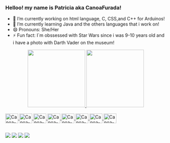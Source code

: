 ### Helloo! my name is Patricia aka CanoaFurada!


- 🔭 I’m currently working on html language, C, CSS,and C++ for Arduinos!
- 🌱 I’m currently learning Java and the others languages that i work on!
- 😄 Pronouns: She/Her
- ⚡ Fun fact: I´m obssessed with Star Wars since i was 9-10 years old and i have a photo with Darth Vader on the museum!

<div align="center">
  <a href="https://github.com/canoafurada2021">
  <img height="180em" src="https://github-readme-stats.vercel.app/api?username=canoafurada2021&show_icons=true&theme=dark&include_all_commits=true&count_private=true"/>
  <img height="180em" src="https://github-readme-stats.vercel.app/api/top-langs/?username=canoafurada2021&layout=compact&langs_count=7&theme=dark"/>
  </div>
  <div style="display: inline_block"><br>
   <img align="center" alt="Canoa-C" height="30" width="40"  src="https://cdn.jsdelivr.net/gh/devicons/devicon/icons/c/c-original.svg" />
   <img align="center" alt="Canoa-Arduino" height="30" width="40" src="https://cdn.jsdelivr.net/gh/devicons/devicon/icons/arduino/arduino-original-wordmark.svg" />
   <img align="center" alt="Canoa-html" height="30" width="40" src="https://cdn.jsdelivr.net/gh/devicons/devicon/icons/html5/html5-original.svg" />
   <img align="center" alt="Canoa-CSS" height="30" width="40"  src="https://cdn.jsdelivr.net/gh/devicons/devicon/icons/css3/css3-original.svg" />
   <img align="center" alt="Canoa-C++" height="30" width="40" src="https://cdn.jsdelivr.net/gh/devicons/devicon/icons/cplusplus/cplusplus-original.svg" />
   <img align="center" alt="Canoa-Flutter" height="30" width="40" src="https://cdn.jsdelivr.net/gh/devicons/devicon/icons/flutter/flutter-original.svg" />
   <img  align="center" alt="Canoa-dart" height="30" width="40" src="https://cdn.jsdelivr.net/gh/devicons/devicon/icons/dart/dart-original.svg" />
   <img align="center" alt="Canoa-dart" height="30" width="40" src="https://cdn.jsdelivr.net/gh/devicons/devicon/icons/java/java-original.svg" />


 
</div>

##


<div>
<a href="https://www.instagram.com/__cordeirop/" target="_blank"><img src="https://img.shields.io/badge/-Instagram-%23E4405F?style=for-the-badge&logo=instagram&logoColor=white" target="_blank"></a>
<a href="https://open.spotify.com/playlist/7bbfkdFgXlCWuFUlb7LCxK?si=e81284d2d91a472a"><img src="https://img.shields.io/badge/Spotify-1ED760?&style=for-the-badge&logo=spotify&logoColor=white"></a>
<a href="https://discord.com/channels/@448462202593345536"><img src="https://img.shields.io/badge/Discord-7289DA?style=for-the-badge&logo=discord&logoColor=white"><a/>
<a href="mailto:imnerd56@gmail.com"><img src="https://img.shields.io/badge/Gmail-D14836?style=for-the-badge&logo=gmail&logoColor=white"</a>
</div>


